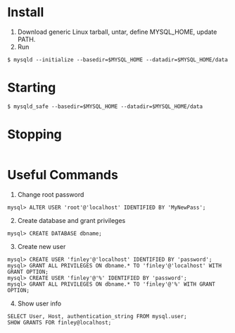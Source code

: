 # Install

1. Download generic Linux tarball, untar, define MYSQL_HOME, update PATH.
2. Run
```
$ mysqld --initialize --basedir=$MYSQL_HOME --datadir=$MYSQL_HOME/data
```

# Starting
```
$ mysqld_safe --basedir=$MYSQL_HOME --datadir=$MYSQL_HOME/data
```

# Stopping
```
```

# Useful Commands

1. Change root password
```mysql
mysql> ALTER USER 'root'@'localhost' IDENTIFIED BY 'MyNewPass';
```
2. Create database and grant privileges
```mysql
mysql> CREATE DATABASE dbname;
```
3. Create new user
```mysql
mysql> CREATE USER 'finley'@'localhost' IDENTIFIED BY 'password';
mysql> GRANT ALL PRIVILEGES ON dbname.* TO 'finley'@'localhost' WITH GRANT OPTION;
mysql> CREATE USER 'finley'@'%' IDENTIFIED BY 'password';
mysql> GRANT ALL PRIVILEGES ON dbname.* TO 'finley'@'%' WITH GRANT OPTION;
```
4. Show user info
```mysql
SELECT User, Host, authentication_string FROM mysql.user;
SHOW GRANTS FOR finley@localhost;
```
